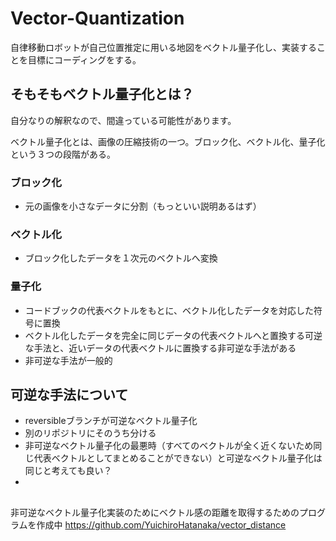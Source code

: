 # Vector-Quantization
自律移動ロボットが自己位置推定に用いる地図をベクトル量子化し、実装することを目標にコーディングをする。

## そもそもベクトル量子化とは？

自分なりの解釈なので、間違っている可能性があります。

ベクトル量子化とは、画像の圧縮技術の一つ。ブロック化、ベクトル化、量子化という３つの段階がある。

### ブロック化
- 元の画像を小さなデータに分割（もっといい説明あるはず）

### ベクトル化
- ブロック化したデータを１次元のベクトルへ変換

### 量子化
- コードブックの代表ベクトルをもとに、ベクトル化したデータを対応した符号に置換
- ベクトル化したデータを完全に同じデータの代表ベクトルへと置換する可逆な手法と、近いデータの代表ベクトルに置換する非可逆な手法がある
- 非可逆な手法が一般的

## 可逆な手法について
- reversibleブランチが可逆なベクトル量子化
- 別のリポジトリにそのうち分ける
- 非可逆なベクトル量子化の最悪時（すべてのベクトルが全く近くないため同じ代表ベクトルとしてまとめることができない）と可逆なベクトル量子化は同じと考えても良い？
- 
##
非可逆なベクトル量子化実装のためにベクトル感の距離を取得するためのプログラムを作成中
https://github.com/YuichiroHatanaka/vector_distance

